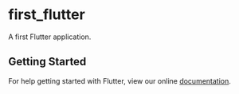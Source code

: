 # first_flutter

A first Flutter application.

## Getting Started

For help getting started with Flutter, view our online
[documentation](https://flutter.io/).
